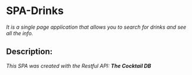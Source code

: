 # SPA-Drinks

_It is a single page application that allows you to search for drinks and see all the info._

## Description:

_This SPA was created with the Restful API: **The Cocktail DB**_

